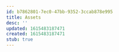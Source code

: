 ```yaml
---
id: b7862801-7ec0-47bb-9352-3ccab878e995
title: Assets
desc: ''
updated: 1615483187471
created: 1615483187471
stub: true
---
```


